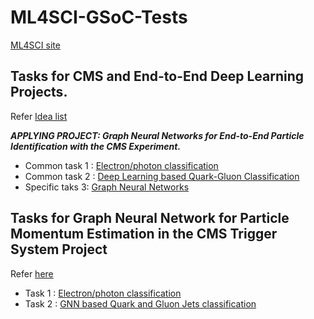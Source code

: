 # ML4SCI-GSoC-Tests

[ML4SCI site](https://ml4sci.org/) 

## Tasks for CMS and End-to-End Deep Learning Projects.

Refer [Idea list](https://docs.google.com/document/d/1lWTSASnVICm_4Zof7wr6_LkS24P_Z8TR1px_tctemQI/edit)

**_APPLYING PROJECT: Graph Neural Networks for End-to-End Particle Identification with the CMS Experiment._**

- Common task 1 : [Electron/photon classification](https://github.com/SarithRavI/ML4SCI-GSoC-Tests/tree/master/Task_1)
- Common task 2 : [Deep Learning based Quark-Gluon Classification](https://github.com/SarithRavI/ML4SCI-GSoC-Tests/tree/master/Task_2)
- Specific taks 3: [Graph Neural Networks](https://github.com/SarithRavI/ML4SCI-GSoC-Tests/tree/master/Task_3)

## Tasks for Graph Neural Network for Particle Momentum Estimation in the CMS Trigger System Project

Refer [here](https://drive.google.com/file/d/13gQToLhaoKGM7hXJY2sxVaVFqvS0Z9X9/view)

- Task 1 : [Electron/photon classification](https://github.com/SarithRavI/GSoC-Tests/tree/master/Project_CMS/Task_1)
- Task 2 : [GNN based Quark and Gluon Jets classification](https://github.com/SarithRavI/GSoC-Tests/tree/master/Project_CMS/Task_2)
